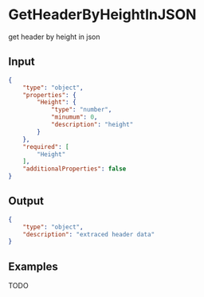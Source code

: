 # GetHeaderByHeightInJSON

get header by height in json

## Input

```json
{
    "type": "object",
    "properties": {
        "Height": {
            "type": "number",
            "minumum": 0,
            "description": "height"
        }
    },
    "required": [
        "Height"
    ],
    "additionalProperties": false
}
```

## Output

```json
{
    "type": "object",
    "description": "extraced header data"
}
```

## Examples

TODO
